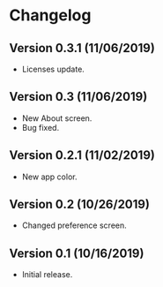 # Changelog
## Version 0.3.1 (11/06/2019)
- Licenses update.
## Version 0.3 (11/06/2019)
- New About screen.
- Bug fixed.
## Version 0.2.1 (11/02/2019)
- New app color.
## Version 0.2 (10/26/2019)
- Changed preference screen.
## Version 0.1 (10/16/2019)
- Initial release.

